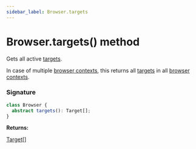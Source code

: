```yaml
---
sidebar_label: Browser.targets
---
```


# Browser.targets() method

Gets all active [targets](./puppeteer.target.md).

In case of multiple [browser contexts](./puppeteer.browsercontext.md), this returns all [targets](./puppeteer.target.md) in all [browser contexts](./puppeteer.browsercontext.md).

### Signature

```typescript
class Browser {
  abstract targets(): Target[];
}
```

**Returns:**

[Target](./puppeteer.target.md)\[\]
